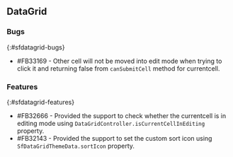 ## DataGrid

### Bugs
{:#sfdatagrid-bugs}  

* \#FB33169 - Other cell will not be moved into edit mode when trying to click it and returning false from `canSubmitCell` method for currentcell.

### Features
{:#sfdatagrid-features}  

* \#FB32666 - Provided the support to check whether the currentcell is in editing mode using `DataGridController.isCurrentCellInEditing` property.
* \#FB32143 - Provided the support to set the custom sort icon using `SfDataGridThemeData.sortIcon` property.
